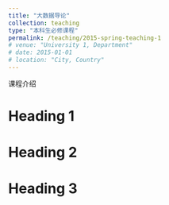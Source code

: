 ```yaml
---
title: "大数据导论"
collection: teaching
type: "本科生必修课程"
permalink: /teaching/2015-spring-teaching-1
# venue: "University 1, Department"
# date: 2015-01-01
# location: "City, Country"
---
```


课程介绍

Heading 1
======

Heading 2
======

Heading 3
======
